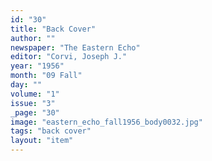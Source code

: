 ```yaml
---
id: "30"
title: "Back Cover"
author: ""
newspaper: "The Eastern Echo"
editor: "Corvi, Joseph J."
year: "1956"
month: "09 Fall"
day: ""
volume: "1"
issue: "3"
_page: "30"
image: "eastern_echo_fall1956_body0032.jpg"
tags: "back cover"
layout: "item"
---
```


